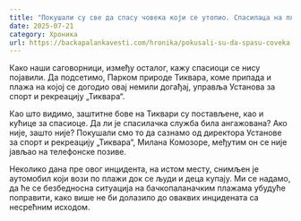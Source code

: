 ```yaml
---
title: "Покушали су све да спасу човека који се утопио. Спасилаца на плажи није било!"
date: 2025-07-21
category: Хроника
url: https://backapalankavesti.com/hronika/pokusali-su-da-spasu-coveka-koji-se-utopio-spasilaca-nije-bilo/
---
```


Како наши саговорници, између осталог, кажу спасиоци се нису појавили. Да подсетимо, Парком природе Тиквара, коме припада и плажа на којој се догодио овај немили догађај, управља Установа за спорт и рекреацију „Тиквара“.

Као што видимо, заштитне бове на Тиквари су постављене, као и кућице за спасиоце. Да ли је спасилачка служба била ангажована? Ако није, зашто није? Покушали смо то да сазнамо од директора Установе за спорт и рекреацију „Тиквара“, Милана Комозоре, међутим он се није јављао на телефонске позиве.

Неколико дана пре овог инцидента, на истом месту, снимљен је аутомобил који вози по плажи док се људи и деца купају. Ми се надамо, да ће се безбедносна ситуација на бачкопаланачким плажама убудуће поправити, како више не би долазило до оваквих инцидената са несрећним исходом.
